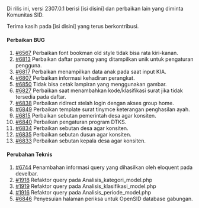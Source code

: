 Di rilis ini, versi 2307.0.1 berisi [isi disini] dan perbaikan lain yang diminta Komunitas SID.

Terima kasih pada [isi disini] yang terus berkontribusi.

#### Perbaikan BUG

1. [#6567](https://github.com/OpenSID/OpenSID/issues/6567) Perbaikan font bookman old style tidak bisa rata kiri-kanan.
2. [#6813](https://github.com/OpenSID/OpenSID/issues/6813) Perbaikan daftar pamong yang ditampilkan unik untuk pengaturan pengguna.
3. [#6817](https://github.com/OpenSID/OpenSID/issues/6817) Perbaikan menampilkan data anak pada saat input KIA.
4. [#6807](https://github.com/OpenSID/OpenSID/issues/6807) Perbaikan informasi kehadiran perangkat.
5. [#6850](https://github.com/OpenSID/OpenSID/issues/6850) Tidak bisa cetak lampiran yang menggunakan gambar.
6. [#6827](https://github.com/OpenSID/OpenSID/issues/6827) Perbaikan saat menambahkan kode/klasifikasi surat jika tidak tersedia pada daftar.
7. [#6838](https://github.com/OpenSID/OpenSID/issues/6838) Perbaikan ridirect stelah login dengan akses group home.
8. [#6849](https://github.com/OpenSID/OpenSID/issues/6849) Perbaikan template surat tinymce keterangan penghasilan ayah.
9. [#6815](https://github.com/OpenSID/OpenSID/issues/6815) Perbaikan sebutan pemerintah desa agar konsiten.
10. [#6840](https://github.com/OpenSID/OpenSID/issues/6840) Perbaikan pengaturan program DTKS.
11. [#6834](https://github.com/OpenSID/OpenSID/issues/6834) Perbaikan sebutan desa agar konsiten.
12. [#6835](https://github.com/OpenSID/OpenSID/issues/6835) Perbaikan sebutan dusun agar konsiten.
13. [#6833](https://github.com/OpenSID/OpenSID/issues/6833) Perbaikan sebutan kepala desa agar konsiten.


#### Perubahan Teknis

1. [#6744](https://github.com/OpenSID/OpenSID/issues/6744) Penambahan informasi query yang dihasilkan oleh eloquent pada develbar.
2. [#1918](https://github.com/OpenSID/premium/issues/1918) Refaktor query pada Analisis_kategori_model.php
3. [#1919](https://github.com/OpenSID/premium/issues/1919) Refaktor query pada Analisis_klasifikasi_model.php
4. [#1916](https://github.com/OpenSID/premium/issues/1916) Refaktor query pada Analisis_periode_model.php
5. [#6846](https://github.com/OpenSID/OpenSID/issues/6846) Penyesuian halaman periksa untuk OpenSID database gabungan.
